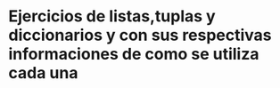 # Ejercicios de listas,tuplas y diccionarios y con sus respectivas informaciones de como se utiliza cada una 

